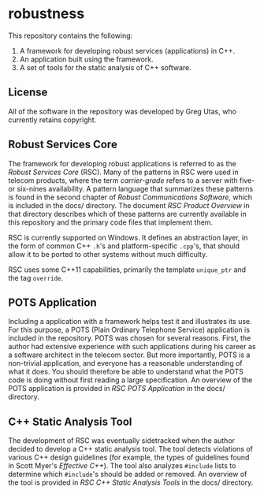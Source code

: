 # robustness

This repository contains the following:
1. A framework for developing robust services (applications) in C++.
2. An application built using the framework.
3. A set of tools for the static analysis of C++ software.

## License
All of the software in the repository was developed by Greg Utas, who
currently retains copyright.

## Robust Services Core
The framework for developing robust applications is referred to as the
*Robust Services Core* (RSC).  Many of the patterns in RSC were used in
telecom products, where the term *carrier-grade* refers to a server with
five- or six-nines availability.  A pattern language that summarizes these
patterns is found in the second
chapter of *Robust Communications Software*, which is included in the docs/
directory.  The document *RSC Product Overview* in that directory describes
which of these patterns are currently available in this repository and the
primary code files that implement them.

RSC is currently supported on Windows.  It defines an abstraction layer, in
the form of common C++ `.h`'s and platform-specific `.cpp`'s, that should allow
it to be ported to other systems without much difficulty.

RSC uses some C++11 capabilities, primarily the template `unique_ptr` and
the tag `override`.

## POTS Application
Including a application with a framework helps test it and illustrates its
use.  For this purpose, a POTS (Plain Ordinary Telephone Service)
application is included in the repository.  POTS was chosen for several reasons.
First, the author had extensive experience with such applications during his
career as a software architect in the telecom sector.  But more importantly, POTS
is a non-trivial application, and everyone has a reasonable understanding of what
it does.  You should therefore be able to understand what the POTS code is doing
without first reading a large specification.  An overview of the POTS application
is provided in *RSC POTS Application* in the docs/ directory.

## C++ Static Analysis Tool
The development of RSC was eventually sidetracked when the author decided to
develop a C++ static analysis tool.  The tool detects violations of various C++
design guidelines (for example, the types of guidelines found in Scott Myer's
*Effective C++*).  The tool also analyzes `#include` lists to determine which
`#include`'s should be added or removed.  An overview of the tool is provided
in *RSC C++ Static Analysis Tools* in the docs/ directory.
